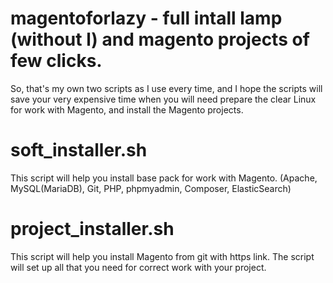 # magentoforlazy - full intall lamp (without l) and magento projects of few clicks.
So, that's my own two scripts as I use every time, and I hope the scripts will save your very expensive time when you will need prepare the clear Linux for work with Magento, and install the Magento projects.

# soft_installer.sh
This script will help you install base pack for work with Magento. (Apache, MySQL(MariaDB), Git, PHP, phpmyadmin, Composer, ElasticSearch)

# project_installer.sh
This script will help you install Magento from git with https link. The script will set up all that you need for correct work with your project.
